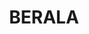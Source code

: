 ---
lastmod: '2025-04-06T06:05:20+00:00'
latitude: -33.872483
layout: suburb
longitude: 151.044768
postcode: '2141'
state: NSW
title: BERALA
url: /nsw/berala/
---